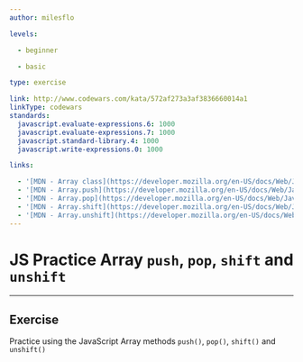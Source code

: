 ```yaml
---
author: milesflo

levels:

  - beginner

  - basic

type: exercise

link: http://www.codewars.com/kata/572af273a3af3836660014a1
linkType: codewars
standards:
  javascript.evaluate-expressions.6: 1000
  javascript.evaluate-expressions.7: 1000
  javascript.standard-library.4: 1000
  javascript.write-expressions.0: 1000

links:

  - '[MDN - Array class](https://developer.mozilla.org/en-US/docs/Web/JavaScript/Reference/Global_Objects/Array)'
  - '[MDN - Array.push](https://developer.mozilla.org/en-US/docs/Web/JavaScript/Reference/Global_Objects/Array/push)'
  - '[MDN - Array.pop](https://developer.mozilla.org/en-US/docs/Web/JavaScript/Reference/Global_Objects/Array/pop)'
  - '[MDN - Array.shift](https://developer.mozilla.org/en-US/docs/Web/JavaScript/Reference/Global_Objects/Array/shift)'
  - '[MDN - Array.unshift](https://developer.mozilla.org/en-US/docs/Web/JavaScript/Reference/Global_Objects/Array/unshift)'
---
```


# JS Practice Array `push`, `pop`, `shift` and `unshift`

---

## Exercise

Practice using the JavaScript Array methods `push()`, `pop()`, `shift()` and `unshift()`
